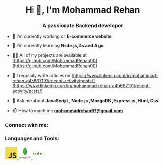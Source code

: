<h1 align="center">Hi 👋, I'm Mohammad Rehan</h1>
<h3 align="center">A passionate Backend developer</h3>

- 🔭 I’m currently working on **E-commerce website**

- 🌱 I’m currently learning **Node.js,Ds and Algo**

- 👨‍💻 All of my projects are available at [https://github.com/MohammadRehan00](https://github.com/MohammadRehan00)

- 📝 I regularly write articles on [https://www.linkedin.com/in/mohammad-rehan-a4b667191/recent-activity/posts/](https://www.linkedin.com/in/mohammad-rehan-a4b667191/recent-activity/posts/)

- 💬 Ask me about **JavaScript , Node.js ,MongoDB ,Express.js ,Html, Css**

- 📫 How to reach me **mohammadrehan97@gmail.com**

<h3 align="left">Connect with me:</h3>
<p align="left">
</p>

<h3 align="left">Languages and Tools:</h3>
<p align="left"> <a href="https://developer.mozilla.org/en-US/docs/Web/JavaScript" target="_blank" rel="noreferrer"> <img src="https://raw.githubusercontent.com/devicons/devicon/master/icons/javascript/javascript-original.svg" alt="javascript" width="40" height="40"/> </a> <a href="https://www.mongodb.com/" target="_blank" rel="noreferrer"> <img src="https://raw.githubusercontent.com/devicons/devicon/master/icons/mongodb/mongodb-original-wordmark.svg" alt="mongodb" width="40" height="40"/> </a> <a href="https://nodejs.org" target="_blank" rel="noreferrer"> <img src="https://raw.githubusercontent.com/devicons/devicon/master/icons/nodejs/nodejs-original-wordmark.svg" alt="nodejs" width="40" height="40"/> </a> </p>

